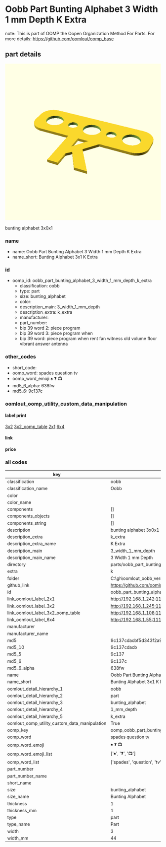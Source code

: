 # Oobb Part Bunting Alphabet 3 Width 1 mm Depth K Extra  

note: This is part of OOMP the Oopen Organization Method For Parts. For more details: https://github.com/oomlout/oomp_base

##  part details
  

[![](3dpr.png)](3dpr.png)

bunting alphabet 3x0x1



### name
* name: Oobb Part Bunting Alphabet 3 Width 1 mm Depth K Extra
* name_short: Bunting Alphabet 3x1 K Extra
### id
* oomp_id: oobb_part_bunting_alphabet_3_width_1_mm_depth_k_extra
  * classification: oobb
  * type: part
  * size: bunting_alphabet
  * color: 
  * description_main: 3_width_1_mm_depth
  * description_extra: k_extra
  * manufacturer: 
  * part_number: 
  * bip 39 word 2: piece program
  * bip 39 word 3: piece program when
  * bip 39 word: piece program when rent fan witness old volume floor vibrant answer antenna

### other_codes
* short_code: 
* oomp_word: spades question tv
* oomp_word_emoji :spades: :question: :tv:
* md5_6_alpha: 638fw
* md5_6: 9c137c






### oomlout_oomp_utility_custom_data_manipulation
#### label print
[3x2](http://192.168.1.245:1112/?label=oomp%20638fw)
[3x2_oomp_table](http://192.168.1.108:1112/?label=oomp%20638fw)
[2x1](http://192.168.1.242:1112/?label=oomp%20638fw)
[6x4](http://192.168.1.55:1112/?label=oomp%20638fw)    

#### link

                              

#### price







### all codes 
| key | value |  
| --- | --- |  
| classification | oobb |  
| classification_name | Oobb |  
| color |  |  
| color_name |  |  
| components | [] |  
| components_objects | [] |  
| components_string | [] |  
| description | bunting alphabet 3x0x1 |  
| description_extra | k_extra |  
| description_extra_name | K Extra |  
| description_main | 3_width_1_mm_depth |  
| description_main_name | 3 Width 1 mm Depth |  
| directory | parts/oobb_part_bunting_alphabet_3_width_1_mm_depth_k_extra |  
| extra | k |  
| folder | C:\gh\oomlout_oobb_version_4_generated_parts\things\oobb_part_bunting_alphabet_3_width_1_mm_depth_k_extra |  
| github_link | https://github.com/oomlout/oomlout_oomp_part_src/tree/main/parts/oobb_part_bunting_alphabet_3_width_1_mm_depth_k_extra |  
| id | oobb_part_bunting_alphabet_3_width_1_mm_depth_k_extra |  
| link_oomlout_label_2x1 | http://192.168.1.242:1112/?label=oomp%20638fw |  
| link_oomlout_label_3x2 | http://192.168.1.245:1112/?label=oomp%20638fw |  
| link_oomlout_label_3x2_oomp_table | http://192.168.1.108:1112/?label=oomp%20638fw |  
| link_oomlout_label_6x4 | http://192.168.1.55:1112/?label=oomp%20638fw |  
| manufacturer |  |  
| manufacturer_name |  |  
| md5 | 9c137cdacbf5d343f2a96b65f46afd23 |  
| md5_10 | 9c137cdacb |  
| md5_5 | 9c137 |  
| md5_6 | 9c137c |  
| md5_6_alpha | 638fw |  
| name | Oobb Part Bunting Alphabet 3 Width 1 mm Depth K Extra |  
| name_short | Bunting Alphabet 3x1 K Extra |  
| oomlout_detail_hierarchy_1 | oobb |  
| oomlout_detail_hierarchy_2 | part |  
| oomlout_detail_hierarchy_3 | bunting_alphabet |  
| oomlout_detail_hierarchy_4 | 1_mm_depth |  
| oomlout_detail_hierarchy_5 | k_extra |  
| oomlout_oomp_utility_custom_data_manipulation | True |  
| oomp_key | oomp_oobb_part_bunting_alphabet_3_width_1_mm_depth_k_extra |  
| oomp_word | spades question tv |  
| oomp_word_emoji | :spades: :question: :tv: |  
| oomp_word_emoji_list | [':spades:', ':question:', ':tv:'] |  
| oomp_word_list | ['spades', 'question', 'tv'] |  
| part_number |  |  
| part_number_name |  |  
| short_name |  |  
| size | bunting_alphabet |  
| size_name | Bunting Alphabet |  
| thickness | 1 |  
| thickness_mm | 1 |  
| type | part |  
| type_name | Part |  
| width | 3 |  
| width_mm | 44 |  

